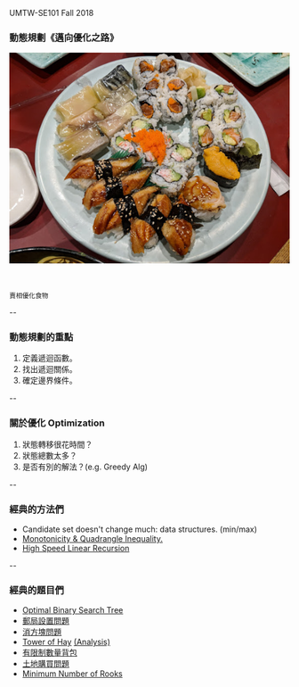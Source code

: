 
UMTW-SE101 Fall 2018

### 動態規劃《邁向優化之路》

![](images/food.jpg)
<!-- .element: style="height:400px" --><br/>
<small>賣相優化食物</small>

--

<!-- .slide: data-background="#ABD" -->
### 動態規劃的重點

1. 定義<span class="blue">遞迴函數</span>。
2. 找出<span class="red">遞迴關係</span>。
3. 確定<span class="green">邊界條件</span>。



--

<!-- .slide: data-background="#ABD" -->
### 關於優化 Optimization

1. 狀態轉移很花時間？
2. 狀態總數太多？
3. 是否有別的解法？(e.g. Greedy Alg)

--

### 經典的方法們

* Candidate set doesn't change much: data structures. (min/max)
* [Monotonicity & Quadrangle Inequality.](https://pdfs.semanticscholar.org/edb4/974d6c9240c5b833d166c7f1a3e4d8d5f7f7.pdf)
* [High Speed Linear Recursion](http://zsinf.org/HSLR/)

--

### 經典的題目們

* [Optimal Binary Search Tree](https://www.geeksforgeeks.org/optimal-binary-search-tree-dp-24/)
* [郵局設置問題](http://poj.org/problem?id=1160)
* [消方塊問題](http://poj.org/problem?id=1390)
* [Tower of Hay](http://tjsct.wikidot.com/usaco-open09-gold) [(Analysis)](http://contest.usaco.org/TESTDATA/OPEN09.tower.htm)
* [有限制數量背包](https://tioj.ck.tp.edu.tw/problems/1387)
* [土地購買問題](http://tjsct.wikidot.com/usaco-mar08-gold)
* [Minimum Number of Rooks](https://icpcarchive.ecs.baylor.edu/external/21/p2178.pdf)